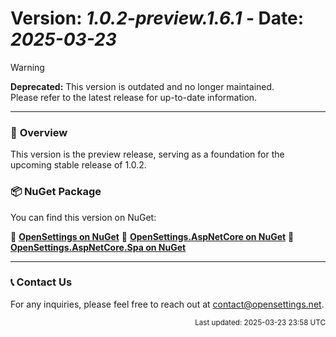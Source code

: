 # Version: *1.0.2-preview.1.6.1* - Date: *2025-03-23*

> [!WARNING]  
> **Deprecated:** This version is outdated and no longer maintained.  
> Please refer to the latest release for up-to-date information.

---

### 🚀 **Overview**
This version is the preview release, serving as a foundation for the upcoming stable release of 1.0.2.

### 📦 **NuGet Package**  
You can find this version on NuGet:  

🔗 **[OpenSettings on NuGet](https://www.nuget.org/packages/OpenSettings/1.0.2-preview.1.6.1)**
🔗 **[OpenSettings.AspNetCore on NuGet](https://www.nuget.org/packages/OpenSettings.AspNetCore/1.0.2-preview.1.6.1)**
🔗 **[OpenSettings.AspNetCore.Spa on NuGet](https://www.nuget.org/packages/OpenSettings.AspNetCore.Spa/1.0.2-preview.1.6.1)**

---

### 📞 **Contact Us**
For any inquiries, please feel free to reach out at [contact@opensettings.net](mailto:contact@opensettings.net).

<p align="right"><small>Last updated: 2025-03-23 23:58 UTC</small></p>
